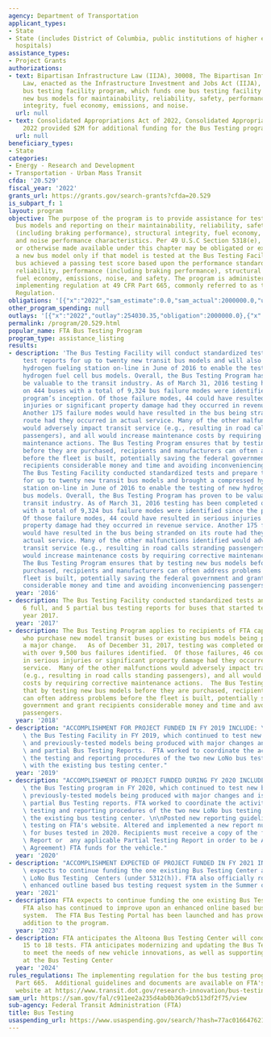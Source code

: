 ```yaml
---
agency: Department of Transportation
applicant_types:
- State
- State (includes District of Columbia, public institutions of higher education and
  hospitals)
assistance_types:
- Project Grants
authorizations:
- text: Bipartisan Infrastructure Law (IIJA), 30008, The Bipartisan Infrastructure
    Law, enacted as the Infrastructure Investment and Jobs Act (IIJA), continues the
    bus testing facility program, which funds one bus testing facility for testing
    new bus models for maintainability, reliability, safety, performance, structural
    integrity, fuel economy, emissions, and noise.
  url: null
- text: Consolidated Appropriations Act of 2022, Consolidated Appropriations Act of
    2022 provided $2M for additional funding for the Bus Testing program.
  url: null
beneficiary_types:
- State
categories:
- Energy - Research and Development
- Transportation - Urban Mass Transit
cfda: '20.529'
fiscal_year: '2022'
grants_url: https://grants.gov/search-grants?cfda=20.529
is_subpart_f: 1
layout: program
objective: The purpose of the program is to provide assistance for testing new transit
  bus models and reporting on their maintainability, reliability, safety, performance
  (including braking performance), structural integrity, fuel economy, emissions,
  and noise performance characteristics. Per 49 U.S.C Section 5318(e), amounts appropriated
  or otherwise made available under this chapter may be obligated or expended to acquire
  a new bus model only if that model is tested at the Bus Testing Facility and the
  bus achieved a passing test score based upon the performance standards for maintainability,
  reliability, performance (including braking performance), structural integrity,
  fuel economy, emissions, noise, and safety. The program is administered under FTA’s
  implementing regulation at 49 CFR Part 665, commonly referred to as the Bus Testing
  Regulation.
obligations: '[{"x":"2022","sam_estimate":0.0,"sam_actual":2000000.0,"usa_spending_actual":2000000.0},{"x":"2023","sam_estimate":8232000.0,"sam_actual":0.0,"usa_spending_actual":12104454.99},{"x":"2024","sam_estimate":6793000.0,"sam_actual":0.0,"usa_spending_actual":0.0}]'
other_program_spending: null
outlays: '[{"x":"2022","outlay":254030.35,"obligation":2000000.0},{"x":"2023","outlay":3537217.17,"obligation":12104455.0},{"x":"2024","outlay":0.0,"obligation":0.0}]'
permalink: /program/20.529.html
popular_name: FTA Bus Testing Program
program_type: assistance_listing
results:
- description: 'The Bus Testing Facility will conduct standardized tests and prepare
    test reports for up to twenty new transit bus models and will also bring a compressed
    hydrogen fueling station on-line in June of 2016 to enable the testing of new
    hydrogen fuel cell bus models. Overall, the Bus Testing Program has proven to
    be valuable to the transit industry. As of March 31, 2016 testing has been completed
    on 444 buses with a total of 9,324 bus failure modes were identified since the
    program’s inception. Of those failure modes, 44 could have resulted in serious
    injuries or significant property damage had they occurred in revenue service.
    Another 175 failure modes would have resulted in the bus being stranded on its
    route had they occurred in actual service. Many of the other malfunctions identified
    would adversely impact transit service (e.g., resulting in road calls stranding
    passengers), and all would increase maintenance costs by requiring corrective
    maintenance actions. The Bus Testing Program ensures that by testing new bus models
    before they are purchased, recipients and manufacturers can often address problems
    before the fleet is built, potentially saving the federal government and grant
    recipients considerable money and time and avoiding inconveniencing passengers.
    The Bus Testing Facility conducted standardized tests and prepare test reports
    for up to twenty new transit bus models and brought a compressed hydrogen fueling
    station on-line in June of 2016 to enable the testing of new hydrogen fuel cell
    bus models. Overall, the Bus Testing Program has proven to be valuable to the
    transit industry. As of March 31, 2016 testing has been completed on 444 buses
    with a total of 9,324 bus failure modes were identified since the program’s inception.
    Of those failure modes, 44 could have resulted in serious injuries or significant
    property damage had they occurred in revenue service. Another 175 failure modes
    would have resulted in the bus being stranded on its route had they occurred in
    actual service. Many of the other malfunctions identified would adversely impact
    transit service (e.g., resulting in road calls stranding passengers), and all
    would increase maintenance costs by requiring corrective maintenance actions.
    The Bus Testing Program ensures that by testing new bus models before they are
    purchased, recipients and manufacturers can often address problems before the
    fleet is built, potentially saving the federal government and grant recipients
    considerable money and time and avoiding inconveniencing passengers. '
  year: '2016'
- description: The Bus Testing Facility conducted standardized tests and prepared
    6 full, and 5 partial bus testing reports for buses that started testing in calendar
    year 2017.
  year: '2017'
- description: The Bus Testing Program applies to recipients of FTA capital assistance
    who purchase new model transit buses or existing bus models being produced with
    a major change.   As of December 31, 2017, testing was completed on 469 buses
    with over 9,500 bus failures identified.  Of those failures, 46 could have resulted
    in serious injuries or significant property damage had they occurred in revenue
    service.  Many of the other malfunctions would adversely impact transit service
    (e.g., resulting in road calls standing passengers), and all would increase maintenance
    costs by requiring corrective maintenance actions.  The Bus Testing Program ensures
    that by testing new bus models before they are purchased, recipients and manufacturers
    can often address problems before the fleet is built, potentially saving the federal
    government and grant recipients considerable money and time and avoiding inconveniencing
    passengers.
  year: '2018'
- description: "ACCOMPLISHMENT FOR PROJECT FUNDED IN FY 2019 INCLUDE: \nFTA funded\
    \ the Bus Testing Facility in FY 2019, which continued to test new bus models\
    \ and previously-tested models being produced with major changes and issued full\
    \ and partial Bus Testing Reports.  FTA worked to coordinate the activities, and\
    \ the testing and reporting procedures of the two new LoNo bus testing centers\
    \ with the existing bus testing center."
  year: '2019'
- description: "ACCOMPLISHMENT OF PROJECT FUNDED DURING FY 2020 INCLUDE: \n\nFunded\
    \ the Bus Testing program in FY 2020, which continued to test new bus models and\
    \ previously-tested models being produced with major changes and issued full and\
    \ partial Bus Testing reports. FTA worked to coordinate the activities, and the\
    \ testing and reporting procedures of the two new LoNo bus testing centers with\
    \ the existing bus testing center. \n\nPosted new reporting guidelines for bus\
    \ testing on FTA's website. Altered and implemented a new report number format\
    \ for buses tested in 2020. Recipients must receive a copy of the full Bus Testing\
    \ Report or  any applicable Partial Testing Report in order to be Awarded  (Assistance\
    \ Agreement) FTA funds for the vehicle."
  year: '2020'
- description: "ACCOMPLISHMENT EXPECTED OF PROJECT FUNDED IN FY 2021 INCLUDE: \nFTA\
    \ expects to continue funding the one existing Bus Testing Center and two new\
    \ LoNo Bus Testing  Centers (under 5312(h)). FTA also officially rolled out an\
    \ enhanced outline based bus testing request system in the Summer of 2021."
  year: '2021'
- description: FTA expects to continue funding the one existing Bus Testing Center.
    FTA also has continued to improve upon an enhanced online based bus testing request
    system.  The FTA Bus Testing Portal has been launched and has proven to be a successful
    addition to the program.
  year: '2023'
- description: FTA anticipates the Altoona Bus Testing Center will conduct between
    15 to 18 tests. FTA anticipates modernizing and updating the Bus Testing Program
    to meet the needs of new vehicle innovations, as well as supporting facility upgrades
    at the Bus Testing Center
  year: '2024'
rules_regulations: The implementing regulation for the bus testing program is 49 CFR
  Part 665.  Additional guidelines and documents are available on FTA's Bus Testing
  website at https://www.transit.dot.gov/research-innovation/bus-testing.
sam_url: https://sam.gov/fal/c911ee2a235d4ab0b36a9cb513df2f75/view
sub-agency: Federal Transit Administration (FTA)
title: Bus Testing
usaspending_url: https://www.usaspending.gov/search/?hash=77ac0166476212eef6d2a32b1c9730cf
---
```

